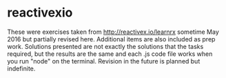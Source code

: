 # reactivexio

These were exercises taken from http://reactivex.io/learnrx sometime May 2016 but partially revised here.  Additional items are also included as prep work.  Solutions presented are not exactly the solutions that the tasks required, but the results are the same and each .js code file works when you run "node" on the terminal.  Revision in the future is planned but indefinite.

